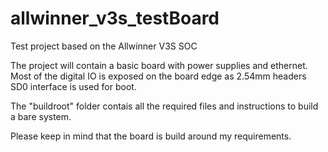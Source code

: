 # allwinner_v3s_testBoard
Test project based on the Allwinner V3S SOC

The project will contain a basic board with power supplies and ethernet.
Most of the digital IO is exposed on the board edge as 2.54mm headers
SD0 interface is used for boot.

The "buildroot" folder contais all the required files and instructions to build a bare system.

Please keep in mind that the board is build around my requirements.


